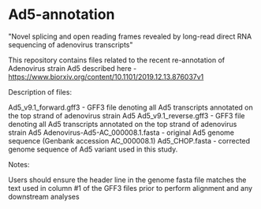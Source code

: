 # Ad5-annotation
"Novel splicing and open reading frames revealed by long-read direct RNA sequencing of adenovirus transcripts"

This repository contains files related to the recent re-annotation of Adenovirus strain Ad5 described here - https://www.biorxiv.org/content/10.1101/2019.12.13.876037v1

Description of files:

Ad5_v9.1_forward.gff3 - GFF3 file denoting all Ad5 transcripts annotated on the top strand of adenovirus strain Ad5
Ad5_v9.1_reverse.gff3 - GFF3 file denoting all Ad5 transcripts annotated on the top strand of adenovirus strain Ad5
Adenovirus-Ad5-AC_000008.1.fasta - original Ad5 genome sequence (Genbank accession AC_000008.1)
Ad5_CHOP.fasta - corrected genome sequence of Ad5 variant used in this study. 

Notes:

Users should ensure the header line in the genome fasta file matches the text used in column #1 of the GFF3 files prior to perform alignment and any downstream analyses
